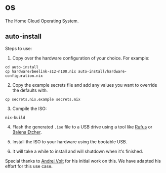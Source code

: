 # os

The Home Cloud Operating System.

## auto-install

Steps to use:

1. Copy over the hardware configuration of your choice. For example:

```shell
cd auto-install
cp hardware/beelink-s12-n100.nix auto-install/hardware-configuration.nix
```

2. Copy the example secrets file and add any values you want to override the defaults with.

```shell
cp secrets.nix.example secrets.nix
```

3. Compile the ISO:

```shell
nix-build
```

4. Flash the generated `.iso` file to a USB drive using a tool like [Rufus](https://rufus.ie/en/) or [Balena Etcher](https://etcher.balena.io/).

5. Install the ISO to your hardware using the bootable USB.

6. It will take a while to install and will shutdown when it's finished.


Special thanks to [Andrei Volt](https://gitlab.com/andreivolt/nixos-auto-install) for his initial work on this. We have adapted his effort for this use case.
